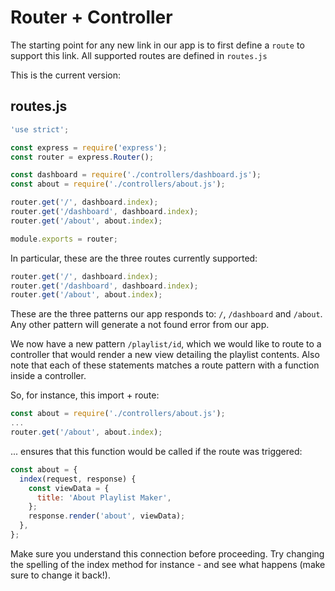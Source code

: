 # Router + Controller

The starting point for any new link in our app is to first define a `route` to support this link. All supported routes are defined in `routes.js`

This is the current version:

## routes.js

~~~js
'use strict';

const express = require('express');
const router = express.Router();

const dashboard = require('./controllers/dashboard.js');
const about = require('./controllers/about.js');

router.get('/', dashboard.index);
router.get('/dashboard', dashboard.index);
router.get('/about', about.index);

module.exports = router;
~~~

In particular, these are the three routes currently supported:

~~~js
router.get('/', dashboard.index);
router.get('/dashboard', dashboard.index);
router.get('/about', about.index);
~~~

These are the three patterns our app responds to: `/`, `/dashboard` and `/about`. Any other pattern will generate a not found error from our app.

We now have a new pattern `/playlist/id`, which we would like to route to a controller that would render a new view detailing the playlist contents. Also note that each of these statements matches a route pattern with a function inside a controller. 

So, for instance, this import + route:

~~~js
const about = require('./controllers/about.js');
...
router.get('/about', about.index);
~~~

... ensures that this function would be called if the route was triggered:

~~~js
const about = {
  index(request, response) {
    const viewData = {
      title: 'About Playlist Maker',
    };
    response.render('about', viewData);
  },
};
~~~

Make sure you understand this connection before proceeding. Try changing the spelling of the index method for instance - and see what happens (make sure to change it back!).
